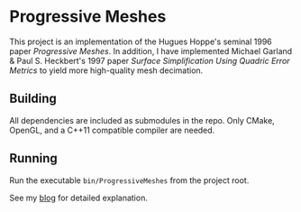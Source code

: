 # Progressive Meshes

This project is an implementation of the Hugues Hoppe's seminal 1996 paper _Progressive Meshes_. In addition, I have implemented Michael Garland & Paul S. Heckbert's 1997 paper _Surface Simplification Using Quadric Error Metrics_ to yield more high-quality mesh decimation.

## Building
All dependencies are included as submodules in the repo. Only CMake, OpenGL, and a C++11 compatible compiler are needed.

## Running
Run the executable `bin/ProgressiveMeshes` from the project root.

See my [blog](https://www.theseventhline.net/2018/05/progressive-meshes/) for detailed explanation.